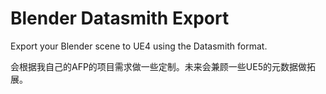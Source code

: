 # Blender Datasmith Export

Export your Blender scene to UE4 using the Datasmith format.

会根据我自己的AFP的项目需求做一些定制。未来会兼顾一些UE5的元数据做拓展。